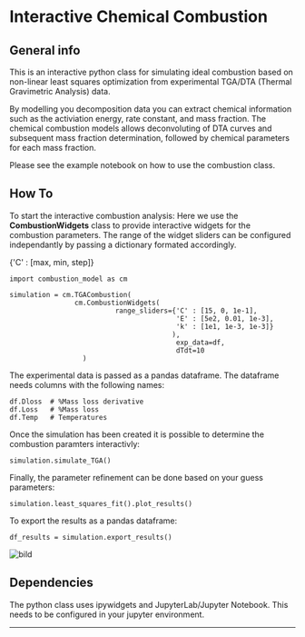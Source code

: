 # Interactive Chemical Combustion

## General info

This is an interactive python class for simulating ideal combustion
based on non-linear least squares optimization from experimental
TGA/DTA (Thermal Gravimetric Analysis) data. 

By modelling you decomposition data you can extract chemical information
such as the activiation energy, rate constant, and mass fraction. The 
chemical combustion models allows deconvoluting of DTA curves and
subsequent mass fraction determination, followed by chemical parameters
for each mass fraction.

Please see the example notebook on how to use the combustion class.

## How To

To start the interactive combustion analysis:
Here we use the __CombustionWidgets__ class to provide 
interactive widgets for the combustion parameters. The 
range of the widget sliders can be configured independantly
by passing a dictionary formated accordingly.

{'C' : [max, min, step]}

```
import combustion_model as cm

simulation = cm.TGACombustion(
                cm.CombustionWidgets(
                          range_sliders={'C' : [15, 0, 1e-1], 
                                         'E' : [5e2, 0.01, 1e-3],
                                         'k' : [1e1, 1e-3, 1e-3]}
                                        ),
                                         exp_data=df,
                                         dTdt=10
                  )
```

The experimental data is passed as a pandas dataframe. The dataframe needs
columns with the following names:

```
df.Dloss  # %Mass loss derivative
df.Loss   # %Mass loss 
df.Temp   # Temperatures
```
Once the simulation has been created it is possible to determine
the combustion paramters interactivly:

```
simulation.simulate_TGA()
```
Finally, the parameter refinement can be done based on your guess parameters:

```
simulation.least_squares_fit().plot_results()
```

To export the results as a pandas dataframe:

```
df_results = simulation.export_results()
```
![bild](https://user-images.githubusercontent.com/70808555/131010097-bab87c83-cc5d-44c5-8a2b-1852b739e2ca.png)

## Dependencies

The python class uses ipywidgets and JupyterLab/Jupyter Notebook.
This needs to be configured in your jupyter environment.

___

